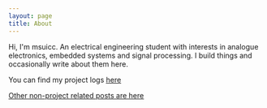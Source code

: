 ```yaml
---
layout: page
title: About
---
```

Hi, I'm msuicc. An electrical engineering student with interests in analogue electronics, embedded systems and signal processing. I build things and occasionally write about them here. 

You can find my project logs [<u>here<u>](https://msuicc.github.io/projects)

Other non-project related posts are [<u>here<u>](https://msuicc.github.io/archive)


<!---
This is the base Jekyll theme. You can find out more info about customizing your Jekyll theme, as well as basic Jekyll usage documentation at [jekyllrb.com](https://jekyllrb.com/)

You can find the source code for Minima at GitHub:
[jekyll][jekyll-organization] /
[minima](https://github.com/jekyll/minima)

You can find the source code for Jekyll at GitHub:
[jekyll][jekyll-organization] /
[jekyll](https://github.com/jekyll/jekyll)


[jekyll-organization]: https://github.com/jekyll


![github](/assets/github-icon-dark-transparent.png){:height="25px" width="25px"}&nbsp;[Github](https://github.com/msuicc)\\
![linkedin](/assets/linkedin-logo-dark.png){:height="20px" width ="20px"}&nbsp;&nbsp;[LinkedIn](https://www.linkedin.com)
-->
